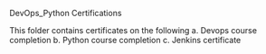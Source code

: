 DevOps_Python Certifications

This folder contains certificates on the following
a. Devops course completion 
b. Python course completion
c. Jenkins certificate
